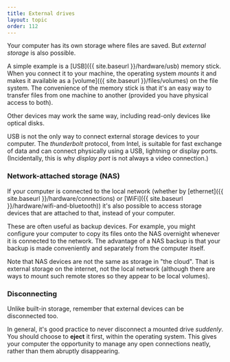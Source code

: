 ```yaml
---
title: External drives
layout: topic
order: 112
---
```


Your computer has its own storage where files are saved. But _external storage_
is also possible.

A simple example is a [USB]({{ site.baseurl }}/hardware/usb) memory stick.
When you connect it to your machine, the operating system _mounts_ it and
makes it available as a [volume]({{ site.baseurl }}/files/volumes) on the
file system. The convenience of the memory stick is that it's an easy way to
transfer files from one machine to another (provided you have physical access
to both).

Other devices may work the same way, including read-only devices like optical
disks.

USB is not the only way to connect external storage devices to your computer.
The _thunderbolt_ protocol, from Intel, is suitable for fast exchange of data
and can connect physically using a USB, lightning or display ports.
(Incidentally, this is why _display port_ is not always a video connection.)


### Network-attached storage (NAS)

If your computer is connected to the local network (whether by 
[ethernet]({{ site.baseurl }}/hardware/connections) or
[WiFi]({{ site.baseurl }}/hardware/wifi-and-bluetooth)) it's also possible
to access storage devices that are attached to that, instead of your computer.

These are often useful as backup devices. For example, you might configure your
computer to copy its files onto the NAS overnight whenever it is connected to
the network. The advantage of a NAS backup is that your backup is made
conveniently and separately from the computer itself.

Note that NAS devices are not the same as storage in "the cloud". That is
external storage on the internet, not the local network (although there are
ways to mount such remote stores so they appear to be local volumes).


### Disconnecting

Unlike built-in storage, remember that external devices can be disconnected too.

In general, it's good practice to never disconnect a mounted drive _suddenly_.
You should choose to **eject** it first, within the operating system. This
gives your computer the opportunity to manage any open connections neatly,
rather than them abruptly disappearing.


